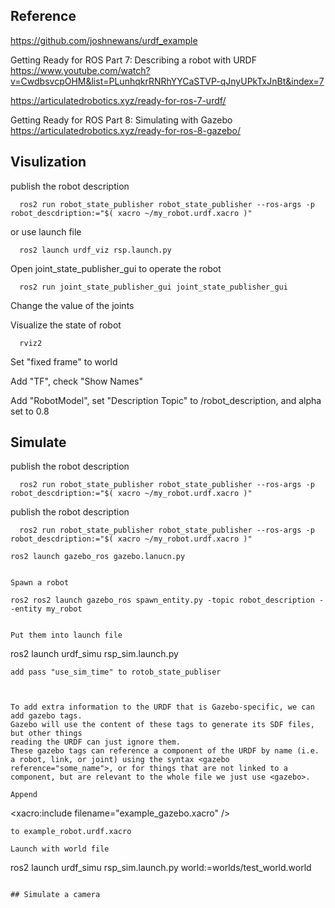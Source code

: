 

## Reference

https://github.com/joshnewans/urdf_example

Getting Ready for ROS Part 7: Describing a robot with URDF
https://www.youtube.com/watch?v=CwdbsvcpOHM&list=PLunhqkrRNRhYYCaSTVP-qJnyUPkTxJnBt&index=7

https://articulatedrobotics.xyz/ready-for-ros-7-urdf/

Getting Ready for ROS Part 8: Simulating with Gazebo
https://articulatedrobotics.xyz/ready-for-ros-8-gazebo/


## Visulization

publish the robot description 
```
  ros2 run robot_state_publisher robot_state_publisher --ros-args -p robot_descdription:="$( xacro ~/my_robot.urdf.xacro )"
```

or use launch file
```
  ros2 launch urdf_viz rsp.launch.py
```

Open joint_state_publisher_gui to operate the robot
```
  ros2 run joint_state_publisher_gui joint_state_publisher_gui
```
Change the value of the joints


Visualize the state of robot
```
  rviz2
```
Set "fixed frame" to world

Add "TF", check "Show Names"

Add "RobotModel", set "Description Topic" to /robot_description, and alpha set to 0.8

## Simulate

publish the robot description 
```
  ros2 run robot_state_publisher robot_state_publisher --ros-args -p robot_descdription:="$( xacro ~/my_robot.urdf.xacro )"
```
publish the robot description 
```
  ros2 run robot_state_publisher robot_state_publisher --ros-args -p robot_descdription:="$( xacro ~/my_robot.urdf.xacro )"
```
    ros2 launch gazebo_ros gazebo.lanucn.py
```

Spawn a robot
```
    ros2 ros2 launch gazebo_ros spawn_entity.py -topic robot_description --entity my_robot
```

Put them into launch file
```
  ros2 launch urdf_simu rsp_sim.launch.py
```
add pass "use_sim_time" to rotob_state_publiser



To add extra information to the URDF that is Gazebo-specific, we can add gazebo tags. 
Gazebo will use the content of these tags to generate its SDF files, but other things 
reading the URDF can just ignore them. 
These gazebo tags can reference a component of the URDF by name (i.e. a robot, link, or joint) using the syntax <gazebo reference="some_name">, or for things that are not linked to a component, but are relevant to the whole file we just use <gazebo>.

Append
```
<xacro:include filename="example_gazebo.xacro" />
```
to example_robot.urdf.xacro

Launch with world file
```
  ros2 launch urdf_simu rsp_sim.launch.py world:=worlds/test_world.world
```

## Simulate a camera

